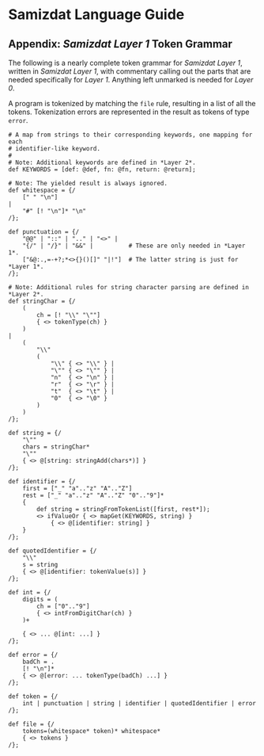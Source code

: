 Samizdat Language Guide
=======================

Appendix: *Samizdat Layer 1* Token Grammar
------------------------------------------

The following is a nearly complete token grammar for *Samizdat Layer 1*,
written in *Samizdat Layer 1*, with commentary calling out the parts
that are needed specifically for *Layer 1*. Anything left unmarked is
needed for *Layer 0*.

A program is tokenized by matching the `file` rule, resulting in a
list of all the tokens. Tokenization errors are represented in the
result as tokens of type `error`.

```
# A map from strings to their corresponding keywords, one mapping for each
# identifier-like keyword.
#
# Note: Additional keywords are defined in *Layer 2*.
def KEYWORDS = [def: @def, fn: @fn, return: @return];

# Note: The yielded result is always ignored.
def whitespace = {/
    [" " "\n"]
|
    "#" [! "\n"]* "\n"
/};

def punctuation = {/
    "@@" | "::" | ".." | "<>" |
    "{/" | "/}" | "&&" |          # These are only needed in *Layer 1*.
    ["&@:.,=-+?;*<>{}()[]" "|!"]  # The latter string is just for *Layer 1*.
/};

# Note: Additional rules for string character parsing are defined in *Layer 2*.
def stringChar = {/
    (
        ch = [! "\\" "\""]
        { <> tokenType(ch) }
    )
|
    (
        "\\"
        (
            "\\" { <> "\\" } |
            "\"" { <> "\"" } |
            "n"  { <> "\n" } |
            "r"  { <> "\r" } |
            "t"  { <> "\t" } |
            "0"  { <> "\0" }
        )
    )
/};

def string = {/
    "\""
    chars = stringChar*
    "\""
    { <> @[string: stringAdd(chars*)] }
/};

def identifier = {/
    first = ["_" "a".."z" "A".."Z"]
    rest = ["_" "a".."z" "A".."Z" "0".."9"]*
    {
        def string = stringFromTokenList([first, rest*]);
        <> ifValueOr { <> mapGet(KEYWORDS, string) }
            { <> @[identifier: string] }
    }
/};

def quotedIdentifier = {/
    "\\"
    s = string
    { <> @[identifier: tokenValue(s)] }
/};

def int = {/
    digits = (
        ch = ["0".."9"]
        { <> intFromDigitChar(ch) }
    )+

    { <> ... @[int: ...] }
/};

def error = {/
    badCh = .
    [! "\n"]*
    { <> @[error: ... tokenType(badCh) ...] }
/};

def token = {/
    int | punctuation | string | identifier | quotedIdentifier | error
/};

def file = {/
    tokens=(whitespace* token)* whitespace*
    { <> tokens }
/};
```
